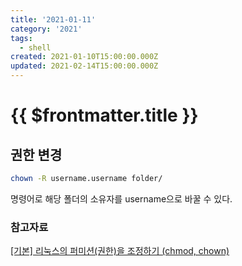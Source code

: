 ```yaml
---
title: '2021-01-11'
category: '2021'
tags:
  - shell
created: 2021-01-10T15:00:00.000Z
updated: 2021-02-14T15:00:00.000Z
---
```


# {{ $frontmatter.title }}

## 권한 변경

```bash
chown -R username.username folder/
```

명령어로 해당 폴더의 소유자를 username으로 바꿀 수 있다.

### 참고자료

[[기본] 리눅스의 퍼미션(권한)을 조정하기 (chmod, chown)](https://conory.com/blog/19194)
